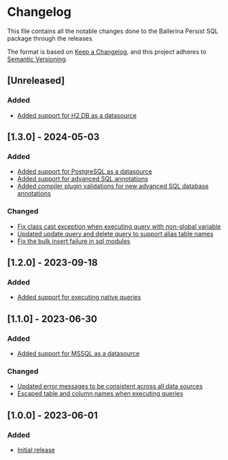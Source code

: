 # Changelog
This file contains all the notable changes done to the Ballerina Persist SQL package through the releases.

The format is based on [Keep a Changelog](https://keepachangelog.com/en/1.0.0/),
and this project adheres to [Semantic Versioning](https://semver.org/spec/v2.0.0.html).

## [Unreleased]

### Added
- [Added support for H2 DB as a datasource](https://github.com/ballerina-platform/ballerina-library/issues/5715)

## [1.3.0] - 2024-05-03

### Added
- [Added support for PostgreSQL as a datasource](https://github.com/ballerina-platform/ballerina-library/issues/5829)
- [Added support for advanced SQL annotations](https://github.com/ballerina-platform/ballerina-library/issues/6013)
- [Added compiler plugin validations for new advanced SQL database annotations](https://github.com/ballerina-platform/ballerina-library/issues/6068)

### Changed
- [Fix class cast exception when executing query with non-global variable](https://github.com/ballerina-platform/persist-tools/issues/311)
- [Updated update query and delete query to support alias table names](https://github.com/ballerina-platform/ballerina-library/issues/6013)
- [Fix the bulk insert failure in sql modules](https://github.com/ballerina-platform/ballerina-library/issues/6563)

## [1.2.0] - 2023-09-18

### Added
- [Added support for executing native queries](https://github.com/ballerina-platform/ballerina-standard-library/issues/4546)

## [1.1.0] - 2023-06-30

### Added
- [Added support for MSSQL as a datasource](https://github.com/ballerina-platform/ballerina-standard-library/issues/4506)

### Changed
- [Updated error messages to be consistent across all data sources](https://github.com/ballerina-platform/ballerina-standard-library/issues/4360)
- [Escaped table and column names when executing queries](https://github.com/ballerina-platform/ballerina-standard-library/issues/4571)

## [1.0.0] - 2023-06-01

### Added
- [Initial release](https://github.com/ballerina-platform/ballerina-standard-library/issues/4488)
